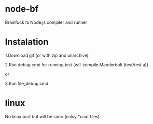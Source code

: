 node-bf
=======

Brainfuck to Node.js compiler and runner

Instalation
===========
1.Download git (or with zip and unarchive)

2.Run debug.cmd for running test (will compile Manderbolt (test/test.a))

or

3.Run file_debug.cmd

linux
=====

No linux port but will be soon (onlsy *cmd files)
